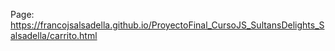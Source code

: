 Page: https://francojsalsadella.github.io/ProyectoFinal_CursoJS_SultansDelights_Salsadella/carrito.html

